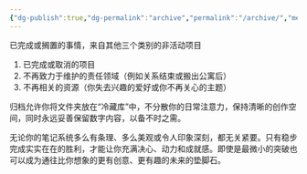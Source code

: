 ```yaml
---
{"dg-publish":true,"dg-permalink":"archive","permalink":"/archive/","metatags":{"description":"这里是 🏡Davon的数字花园，是个人不断发展的想法的集合，作为半成品的思考，在可探索的空间中，随时间推移不断播种、修剪、塑造","og:site_name":"DavonOs","og:title":"归档","og:type":"article","og:url":"https://zuji.eu.org/archive","og:image":null,"og:image:width":"400","og:image:alt":"articlecover","og:locale":"zh_cn"},"dgShowInlineTitle":true}
---
```



已完成或搁置的事情，来自其他三个类别的非活动项目

1. 已完成或取消的项目
2. 不再致力于维护的责任领域（例如关系结束或搬出公寓后）
3. 不再相关的资源（你失去兴趣的爱好或你不再关心的主题）

归档允许你将文件夹放在“冷藏库”中，不分散你的日常注意力，保持清晰的创作空间，同时永远妥善保留数字内容，以备不时之需。

无论你的笔记系统多么有条理、多么美观或令人印象深刻，都无关紧要。只有稳步完成实实在在的胜利，才能让你充满决心、动力和成就感。即使是最微小的突破也可以成为通往比你想象的更有创意、更有趣的未来的垫脚石。

